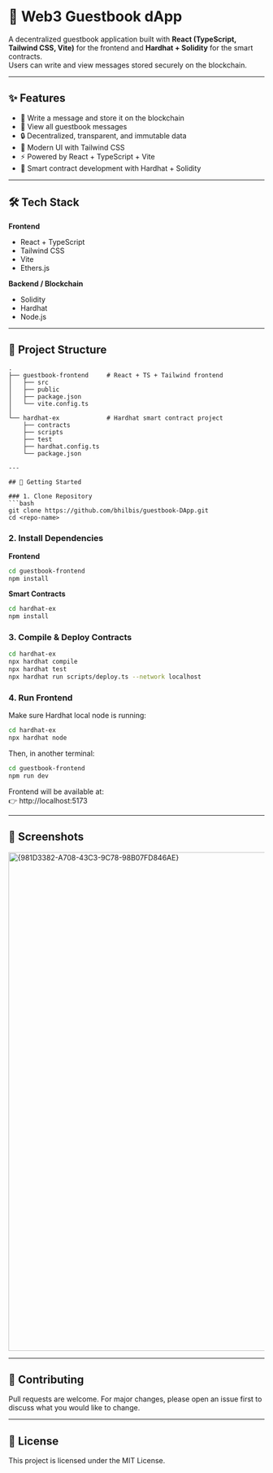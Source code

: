 # 📖 Web3 Guestbook dApp

A decentralized guestbook application built with **React (TypeScript, Tailwind CSS, Vite)** for the frontend and **Hardhat + Solidity** for the smart contracts.  
Users can write and view messages stored securely on the blockchain.  

---

## ✨ Features
- 📝 Write a message and store it on the blockchain  
- 📜 View all guestbook messages  
- 🔒 Decentralized, transparent, and immutable data  
- 🎨 Modern UI with Tailwind CSS  
- ⚡ Powered by React + TypeScript + Vite  
- 🔗 Smart contract development with Hardhat + Solidity  

---

## 🛠 Tech Stack
**Frontend**
- React + TypeScript
- Tailwind CSS
- Vite
- Ethers.js

**Backend / Blockchain**
- Solidity
- Hardhat
- Node.js

---

## 📂 Project Structure
```plaintext
.
├── guestbook-frontend     # React + TS + Tailwind frontend
│   ├── src
│   ├── public
│   ├── package.json
│   └── vite.config.ts
│
└── hardhat-ex             # Hardhat smart contract project
    ├── contracts
    ├── scripts
    ├── test
    ├── hardhat.config.ts
    └── package.json

---

## 🚀 Getting Started

### 1. Clone Repository
```bash
git clone https://github.com/bhilbis/guestbook-DApp.git
cd <repo-name>
```

### 2. Install Dependencies

**Frontend**
```bash
cd guestbook-frontend
npm install
```

**Smart Contracts**
```bash
cd hardhat-ex
npm install
```

### 3. Compile & Deploy Contracts
```bash
cd hardhat-ex
npx hardhat compile
npx hardhat test
npx hardhat run scripts/deploy.ts --network localhost
```

### 4. Run Frontend
Make sure Hardhat local node is running:
```bash
cd hardhat-ex
npx hardhat node
```

Then, in another terminal:
```bash
cd guestbook-frontend
npm run dev
```

Frontend will be available at:  
👉 http://localhost:5173


---

## 📸 Screenshots
<img width="1911" height="981" alt="{981D3382-A708-43C3-9C78-98B07FD846AE}" src="https://github.com/user-attachments/assets/83bd83ba-5d6f-453c-b7a5-0dde54b7dff6" />


---

## 🤝 Contributing
Pull requests are welcome. For major changes, please open an issue first to discuss what you would like to change.

---

## 📜 License
This project is licensed under the MIT License.
